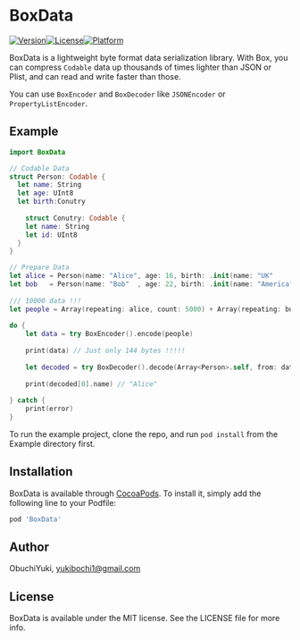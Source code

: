 # BoxData

[![Version](https://img.shields.io/cocoapods/v/BoxData.svg?style=flat)](https://cocoapods.org/pods/BoxData)[![License](https://img.shields.io/cocoapods/l/BoxData.svg?style=flat)](https://cocoapods.org/pods/BoxData)[![Platform](https://img.shields.io/cocoapods/p/BoxData.svg?style=flat)](https://cocoapods.org/pods/BoxData)



BoxData is a lightweight byte format data serialization library. With Box, you can compress `Codable` data up thousands of times lighter than JSON or Plist, and can read and write faster than those.

You can use `BoxEncoder` and `BoxDecoder` like `JSONEncoder` or `PropertyListEncoder`.



## Example

```swift
import BoxData

// Codable Data
struct Person: Codable {
  let name: String 
  let age: UInt8
  let birth:Conutry
  
	struct Conutry: Codable {
    let name: String
    let id: UInt8
  }
}

// Prepare Data
let alice = Person(name: "Alice", age: 16, birth: .init(name: "UK"     , id: 12))
let bob   = Person(name: "Bob"  , age: 22, birth: .init(name: "America", id: 14))
        
/// 10000 data !!!
let people = Array(repeating: alice, count: 5000) + Array(repeating: bob, count: 5000)
        
do {
	let data = try BoxEncoder().encode(people)
            
	print(data) // Just only 144 bytes !!!!!
            
	let decoded = try BoxDecoder().decode(Array<Person>.self, from: data)
            
	print(decoded[0].name) // "Alice"
            
} catch {
	print(error)
}
```

To run the example project, clone the repo, and run `pod install` from the Example directory first.







## Installation

BoxData is available through [CocoaPods](https://cocoapods.org). To install
it, simply add the following line to your Podfile:

```ruby
pod 'BoxData'
```

## Author

ObuchiYuki, yukibochi1@gmail.com

## License

BoxData is available under the MIT license. See the LICENSE file for more info.
